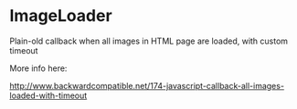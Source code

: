 ImageLoader
===========

Plain-old callback when all images in HTML page are loaded, with custom timeout

More info here:

http://www.backwardcompatible.net/174-javascript-callback-all-images-loaded-with-timeout
